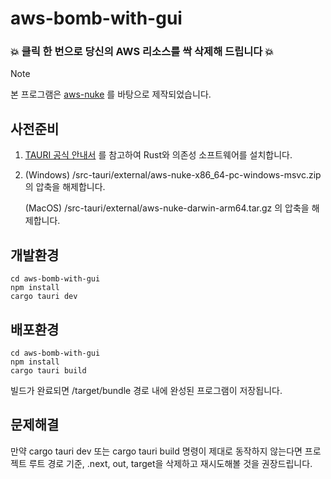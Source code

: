 # aws-bomb-with-gui

### 💥 클릭 한 번으로 당신의 AWS 리소스를 싹 삭제해 드립니다 💥


> [!NOTE]
> 본 프로그램은 [aws-nuke](https://github.com/rebuy-de/aws-nuke.git) 를 바탕으로 제작되었습니다.

## 사전준비
1. [TAURI 공식 안내서](https://tauri.app/ko/v1/guides/getting-started/prerequisites) 를 참고하여 Rust와 의존성 소프트웨어를 설치합니다.
2. 
    (Windows) /src-tauri/external/aws-nuke-x86_64-pc-windows-msvc.zip 의 압축을 해제합니다.

    (MacOS) /src-tauri/external/aws-nuke-darwin-arm64.tar.gz 의 압축을 해제합니다.

## 개발환경
```(shell)
cd aws-bomb-with-gui
npm install
cargo tauri dev
```

## 배포환경
```(shell)
cd aws-bomb-with-gui
npm install
cargo tauri build
```
빌드가 완료되면 /target/bundle 경로 내에 완성된 프로그램이 저장됩니다.

## 문제해결
만약 cargo tauri dev 또는 cargo tauri build 명령이 제대로 동작하지 않는다면
프로젝트 루트 경로 기준, .next, out, target을 삭제하고 재시도해볼 것을 권장드립니다.